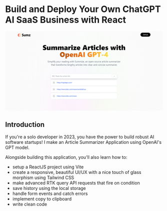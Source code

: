 # Build and Deploy Your Own ChatGPT AI SaaS Business with React
![AI Summarizer](./sumz.png)
## Introduction
If you're a solo developer in 2023, you have the power to build robust AI software startups! I make an Article Summarizer Application using OpenAI's GPT model.
 
Alongside building this application, you'll also learn how to:
- setup a ReactJS project using Vite
- create a responsive, beautiful UI/UX with a nice touch of glass morphism using Tailwind CSS
- make advanced RTK query API requests that fire on condition
- save history using the local storage
- handle form events and catch errors
- implement copy to clipboard
- write clean code

